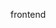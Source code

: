 frontend

<!-- {
    "dependencies": {
    "graceful-fs": {
        "version": "4.2.2"
        }
    }
} -->

<!-- web: node app.js -->